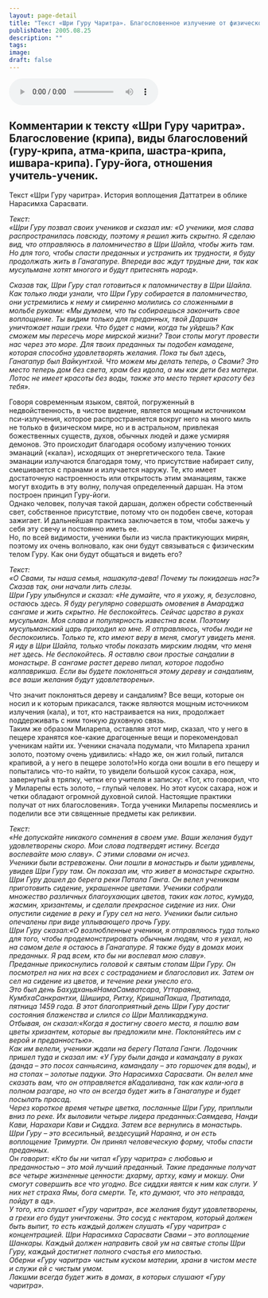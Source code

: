 ```yaml
---
layout: page-detail
title: "Текст «Шри Гуру Чаритра». Благословенное излучение от физического тела святого"
publishDate: 2005.08.25
description: ""
tags:
image:
draft: false
---
```


<audio title="2005.08.25 - Текст «Шри Гуру Чаритра». Благословенное излучение от физического тела святого.mp3" src="/upload/iblock/e2e/e2e5172fcbcb566c69cd7950b5e46dc8.mp3" controls=""></audio>

## **Комментарии к тексту «Шри Гуру чаритра».** **Благословение (крипа), виды благословений (гуру-крипа, атма-крипа, шастра-крипа, ишвара-крипа).** **Гуру-йога, отношения учитель-ученик.**
  
  
 Текст «Шри Гуру чаритра». История воплощения Даттатреи в облике Нарасимха Сарасвати.   
  
_Текст:_   
_«Шри Гуру позвал своих учеников и сказал им: «О ученики, моя слава распространилась повсюду, поэтому я решил жить скрытно. Я сделаю вид, что отправляюсь в паломничество в Шри Шайла, чтобы жить там. Но для того, чтобы спасти преданных и устранить их трудности, я буду продолжать жить в Ганагапуре. Впереди вас ждут трудные дни, так как мусульмане хотят многого и будут притеснять народ»._   
  
_Сказав так, Шри Гуру стал готовиться к паломничеству в Шри Шайла._   
_Как только люди узнали, что Шри Гуру собирается в паломничество, они устремились к нему и смиренно молились со сложенными в мольбе руками: «Мы думаем, что ты собираешься закончить свое воплощение. Ты видим только для преданных, твой Даршан уничтожает наши грехи. Что будет с нами, когда ты уйдешь? Как сможем мы пересечь море мирской жизни? Твои стопы могут провести нас через это море. Для твоих преданных ты подобен камадене, которая способна удовлетворять желания. Пока ты был здесь, Ганагапур был Вайкунтхой. Что можем мы делать теперь, о Свами? Это место теперь дом без света, храм без идола, а мы как дети без матери. Лотос не имеет красоты без воды, также это место теряет красоту без тебя»._   

 Говоря современным языком, святой, погруженный в недвойственность, в чистое видение, является мощным источником пси-излучения, которое распространяется вокруг него на много миль не только в физическом мире, но и в астральном, привлекая божественных существ, духов, обычных людей и даже усмиряя демонов. Это происходит благодаря особому излучению тонких эманаций («кала»), исходящих от энергетического тела. Такие эманации излучаются благодаря тому, что присутствие набирает силу, смешивается с пранами и излучается наружу. Те, кто имеет достаточную настроенность или открытость этим эманациям, также могут входить в эту волну, получая определенный даршан. На этом построен принцип Гуру-йоги.   
 Однако человек, получая такой даршан, должен обрести собственный свет, собственное присутствие, потому что он подобен свече, которая зажигает. И дальнейшая практика заключается в том, чтобы зажечь у себя эту свечу и постоянно иметь ее.   
 Но, по всей видимости, ученики были из числа практикующих мирян, поэтому их очень волновало, как они будут связываться с физическим телом Гуру. Как они будут общаться и видеть его?

  
_Текст:_   
_«О Свами, ты наша семья, нашакула-дева! Почему ты покидаешь нас?» Сказав так, они начали лить слезы._   
_Шри Гуру улыбнулся и сказал: «Не думайте, что я ухожу, я, безусловно, остаюсь здесь. Я буду регулярно совершать омовения в Амараджа сангаме и жить скрытно. Не беспокойтесь. Сейчас царство в руках мусульман. Моя слава и популярность известна всем. Поэтому мусульманский царь приходил ко мне. Я отправляюсь, чтобы люди не беспокоились. Только те, кто имеют веру в меня, смогут увидеть меня. Я иду в Шри Шайла, только чтобы показать мирским людям, что меня нет здесь. Не беспокойтесь. Я оставлю свои простые сандалии в монастыре. В сангаме растет дерево пипал, которое подобно калпаврикша. Если вы будете поклоняться этому дереву и сандалиям, все ваши желания будут удовлетворены»._   

 Что значит поклоняться дереву и сандалиям? Все вещи, которые он носил и к которым прикасался, также являются мощным источником излучения (кала), и тот, кто настраивается на них, продолжает поддерживать с ним тонкую духовную связь.   
 Таким же образом Миларепа, оставляя этот мир, сказал, что у него в пещере хранятся кое-какие драгоценные вещи и порекомендовал ученикам найти их. Ученики сначала подумали, что Миларепа хранил золото, поэтому очень удивились: «Надо же, он жил голый, питался крапивой, а у него в пещере золото!»Но когда они вошли в его пещеру и попытались что-то найти, то увидели большой кусок сахара, нож, завернутый в тряпку, четки его учителя и записку: «Тот, кто говорил, что у Миларепы есть золото, – глупый человек. Но этот кусок сахара, нож и четки обладают огромной духовной силой. Настоящие практики получат от них благословения». Тогда ученики Миларепы посмеялись и поделили все эти священные предметы как реликвии.

  
_Текст:_   
_«Не допускайте никакого сомнения в своем уме. Ваши желания будут удовлетворены скоро. Мои слова подтвердят истину. Всегда воспевайте мою славу». С этими словами он исчез._   
_Ученики были встревожены. Они пошли в монастырь и были удивлены, увидев Шри Гуру там. Он показал им, что живет в монастыре скрытно._   
_Шри Гуру дошел до берега реки Патала Ганга. Он велел ученикам приготовить сидение, украшенное цветами. Ученики собрали множество различных благоухающих цветов, таких как лотос, кумуда, жасмин, хризантемы, и сделали прекрасное сидение из них. Они опустили сидение в реку и Гуру сел на него. Ученики были сильно опечалены при виде уплывающего прочь Гуру._   
_Шри Гуру сказал:«О возлюбленные ученики, я отправляюсь туда только для того, чтобы продемонстрировать обычным людям, что я уехал, но на самом деле я остаюсь в Ганагапуре. Я также буду в домах моих преданных. Я рад всем, кто бы ни воспевал мою славу»._   
_Преданные прикоснулись головой к святым стопам Шри Гуру. Он посмотрел на них на всех с состраданием и благословил их. Затем он сел на сидение из цветов, и течение реки унесло его._   
_Это был день БахудханьяНамаСамватсара, Уттараяна, КумбхаСанкрантхи, Шишира, Ритху, КришнаПакша, Пратипада, пятница 1459 года. В этот благоприятный день Шри Гуру достиг состояния блаженства и слился со Шри Малликарджуна._   
_Отбывая, он сказал:«Когда я достигну своего места, я пошлю вам цветы хризантем, которые вы предложили мне. Поклоняйтесь им с верой и преданностью»._   
_Как им велели, ученики ждали на берегу Патала Ганги. Лодочник пришел туда и сказал им: «У Гуру были данда и камандалу в руках (данда – это посох санньясина, камандалу – это горшочек для воды), и на стопах – золотые падуки. Это Нарасимха Сарасвати. Он велел мне сказать вам, что он отправляется вКадаливана, так как кали-юга в полном разгаре, но что он всегда будет жить в Ганагапуре и будет посылать прасад._   
_Через короткое время четыре цветка, посланные Шри Гуру, приплыли вниз по реке. Их выловили четыре лидера преданных:Саямдева, Нанди Кави, Нарахари Кави и Сиддха. Затем все вернулись в монастырь._   
_Шри Гуру – это всесильный, вездесущий Нараяна, и он есть воплощение Тримурти. Он принял человеческую форму, чтобы спасти преданных._   
_Он говорит: «Кто бы ни читал «Гуру чаритра» с любовью и преданностью – это мой лучший преданный. Такие преданные получат все четыре жизненные ценности: дхарму, артху, каму и мокшу. Они смогут совершить все что угодно. Все сиддхи явятся к ним как слуги. У них нет страха Ямы, бога смерти. Те, кто думают, что это неправда, пойдут в ад»._   
_У того, кто слушает «Гуру чаритра», все желания будут удовлетворены, а грехи его будут уничтожены. Это сосуд с нектаром, который должен быть выпит, то есть каждый должен слушать «Гуру чаритра» с концентрацией. Шри Нарасимха Сарасвати Свами – это воплощение Шанкары. Каждый должен направить свой ум на святые стопы Шри Гуру, каждый достигнет полного счастья его милостью._   
_Оберни «Гуру чаритра» чистым куском материи, храни в чистом месте и служи ей с чистым умом._   
_Лакшми всегда будет жить в домах, в которых слушают «Гуру чаритра»._   
  
  
